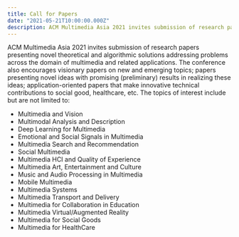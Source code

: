 ```yaml
---
title: Call for Papers
date: "2021-05-21T10:00:00.000Z"
description: ACM Multimedia Asia 2021 invites submission of research papers presenting novel theoretical and algorithmic solutions addressing problems across the domain of multimedia and related applications.
---
```


ACM Multimedia Asia 2021 invites submission of research papers presenting novel theoretical and algorithmic solutions addressing problems across the domain of multimedia and related applications. The conference also encourages visionary papers on new and emerging topics; papers presenting novel ideas with promising (preliminary) results in realizing these ideas; application-oriented papers that make innovative technical contributions to social good, healthcare, etc.  The topics of interest include but are not limited to:

- Multimedia and Vision
- Multimodal Analysis and Description
- Deep Learning for Multimedia
- Emotional and Social Signals in Multimedia
- Multimedia Search and Recommendation
- Social Multimedia
- Multimedia HCI and Quality of Experience
- Multimedia Art, Entertainment and Culture
- Music and Audio Processing in Multimedia
- Mobile Multimedia
- Multimedia Systems
- Multimedia Transport and Delivery
- Multimedia for Collaboration in Education
- Multimedia Virtual/Augmented Reality
- Multimedia for Social Goods
- Multimedia for HealthCare
